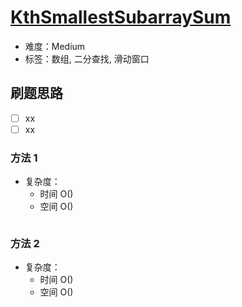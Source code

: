 # [KthSmallestSubarraySum](https://leetcode-cn.com/problems/kth-smallest-subarray-sum/)

- 难度：Medium
- 标签：数组, 二分查找, 滑动窗口

## 刷题思路

- [ ] xx
- [ ] xx

### 方法 1

- 复杂度：
    - 时间 O()
    - 空间 O()

``` js

```

### 方法 2

- 复杂度：
    - 时间 O()
    - 空间 O()

``` js

```
